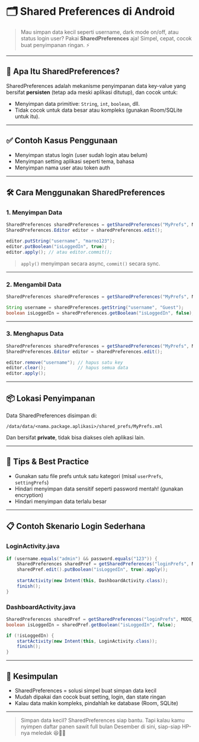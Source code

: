 # 🗂 Shared Preferences di Android

> Mau simpan data kecil seperti username, dark mode on/off, atau status login user? Pakai **SharedPreferences** aja! Simpel, cepat, cocok buat penyimpanan ringan. ⚡

---

## 📌 Apa Itu SharedPreferences?

SharedPreferences adalah mekanisme penyimpanan data key-value yang bersifat **persisten** (tetap ada meski aplikasi ditutup), dan cocok untuk:

- Menyimpan data primitive: `String`, `int`, `boolean`, dll.
- Tidak cocok untuk data besar atau kompleks (gunakan Room/SQLite untuk itu).

---

## ✅ Contoh Kasus Penggunaan

- Menyimpan status login (user sudah login atau belum)
- Menyimpan setting aplikasi seperti tema, bahasa
- Menyimpan nama user atau token auth

---

## 🛠 Cara Menggunakan SharedPreferences

### 1. Menyimpan Data

```java
SharedPreferences sharedPreferences = getSharedPreferences("MyPrefs", MODE_PRIVATE);
SharedPreferences.Editor editor = sharedPreferences.edit();

editor.putString("username", "marno123");
editor.putBoolean("isLoggedIn", true);
editor.apply(); // atau editor.commit();
```

> `apply()` menyimpan secara async, `commit()` secara sync.

---

### 2. Mengambil Data

```java
SharedPreferences sharedPreferences = getSharedPreferences("MyPrefs", MODE_PRIVATE);

String username = sharedPreferences.getString("username", "Guest");
boolean isLoggedIn = sharedPreferences.getBoolean("isLoggedIn", false);
```

---

### 3. Menghapus Data

```java
SharedPreferences sharedPreferences = getSharedPreferences("MyPrefs", MODE_PRIVATE);
SharedPreferences.Editor editor = sharedPreferences.edit();

editor.remove("username"); // hapus satu key
editor.clear();            // hapus semua data
editor.apply();
```

---

## 📦 Lokasi Penyimpanan

Data SharedPreferences disimpan di:
```
/data/data/<nama.package.aplikasi>/shared_prefs/MyPrefs.xml
```
Dan bersifat **private**, tidak bisa diakses oleh aplikasi lain.

---

## 🧠 Tips & Best Practice

- Gunakan satu file prefs untuk satu kategori (misal `userPrefs`, `settingPrefs`)
- Hindari menyimpan data sensitif seperti password mentah! (gunakan encryption)
- Hindari menyimpan data terlalu besar

---

## 📋 Contoh Skenario Login Sederhana

### LoginActivity.java

```java
if (username.equals("admin") && password.equals("123")) {
    SharedPreferences sharedPref = getSharedPreferences("loginPrefs", MODE_PRIVATE);
    sharedPref.edit().putBoolean("isLoggedIn", true).apply();
    
    startActivity(new Intent(this, DashboardActivity.class));
    finish();
}
```

### DashboardActivity.java

```java
SharedPreferences sharedPref = getSharedPreferences("loginPrefs", MODE_PRIVATE);
boolean isLoggedIn = sharedPref.getBoolean("isLoggedIn", false);

if (!isLoggedIn) {
    startActivity(new Intent(this, LoginActivity.class));
    finish();
}
```

---

## 💬 Kesimpulan

- SharedPreferences = solusi simpel buat simpan data kecil
- Mudah dipakai dan cocok buat setting, login, dan state ringan
- Kalau data makin kompleks, pindahlah ke database (Room, SQLite)

---

> Simpan data kecil? SharedPreferences siap bantu. Tapi kalau kamu nyimpen daftar panen sawit full bulan Desember di sini, siap-siap HP-nya meledak 😆🌴💥
